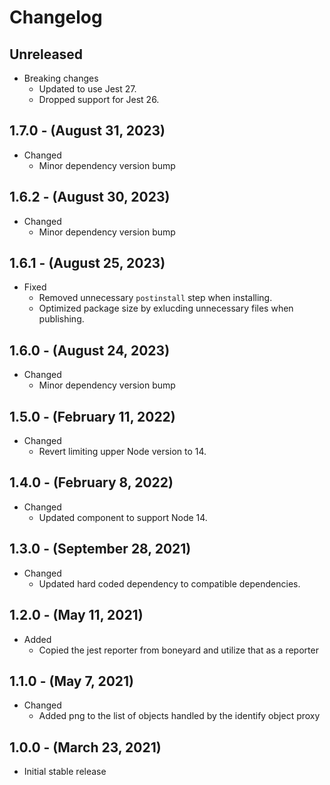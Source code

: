 # Changelog

## Unreleased

* Breaking changes
  * Updated to use Jest 27.
  * Dropped support for Jest 26.

## 1.7.0 - (August 31, 2023)

* Changed
  * Minor dependency version bump

## 1.6.2 - (August 30, 2023)

* Changed
  * Minor dependency version bump

## 1.6.1 - (August 25, 2023)

* Fixed
  * Removed unnecessary `postinstall` step when installing.
  * Optimized package size by exlucding unnecessary files when publishing.

## 1.6.0 - (August 24, 2023)

* Changed
  * Minor dependency version bump

## 1.5.0 - (February 11, 2022)

* Changed
  * Revert limiting upper Node version to 14.

## 1.4.0 - (February 8, 2022)

* Changed
  * Updated component to support Node 14.

## 1.3.0 - (September 28, 2021)

* Changed
  * Updated hard coded dependency to compatible dependencies.

## 1.2.0 - (May 11, 2021)

* Added
  * Copied the jest reporter from boneyard and utilize that as a reporter

## 1.1.0 - (May 7, 2021)

* Changed
  * Added png to the list of objects handled by the identify object proxy

## 1.0.0 - (March 23, 2021)

* Initial stable release
